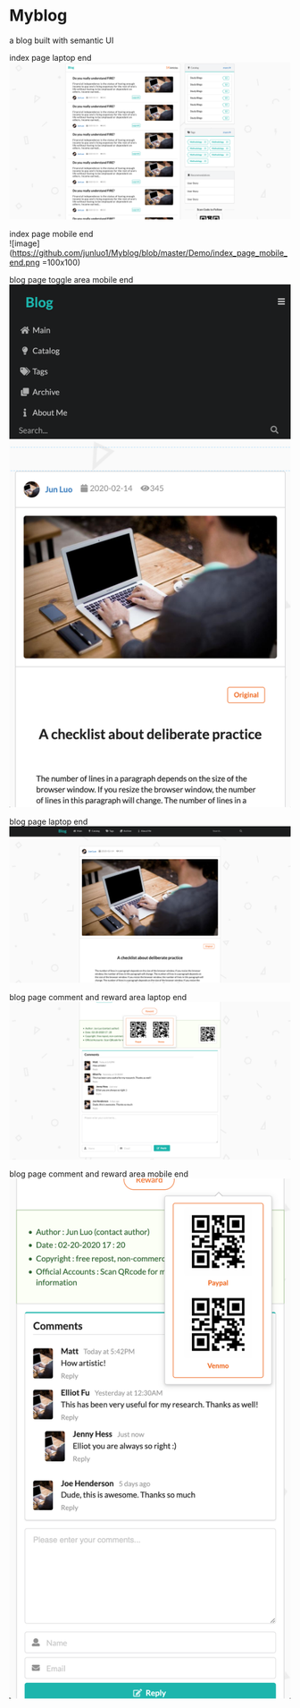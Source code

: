 # Myblog
a blog built with semantic UI<br>



index page laptop end<br>
![image](https://github.com/junluo1/Myblog/blob/master/Demo/index_page_laptop_end.png)

index page mobile end<br>
![image](https://github.com/junluo1/Myblog/blob/master/Demo/index_page_mobile_end.png =100x100)

blog page toggle area mobile end<br>
![image](https://github.com/junluo1/Myblog/blob/master/Demo/index_page_mobile_end_toggle.png)

blog page laptop end<br>
![image](https://github.com/junluo1/Myblog/blob/master/Demo/blog_page_laptop_end.png)

blog page comment and reward area laptop end<br>
![image](https://github.com/junluo1/Myblog/blob/master/Demo/blog_page_comment_reward_deaktop_end.png)

blog page comment and reward area mobile end<br>
![image](https://github.com/junluo1/Myblog/blob/master/Demo/blog_page_comment_reward_mobile_end.png)


